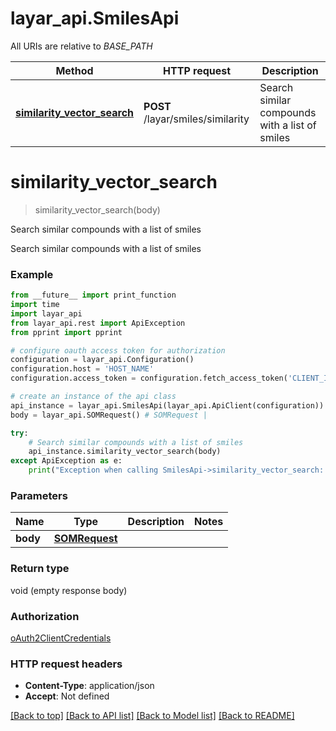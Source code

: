 # layar_api.SmilesApi

All URIs are relative to *BASE_PATH*

Method | HTTP request | Description
------------- | ------------- | -------------
[**similarity_vector_search**](SmilesApi.md#similarity_vector_search) | **POST** /layar/smiles/similarity | Search similar compounds with a list of smiles

# **similarity_vector_search**
> similarity_vector_search(body)

Search similar compounds with a list of smiles

Search similar compounds with a list of smiles

### Example
```python
from __future__ import print_function
import time
import layar_api
from layar_api.rest import ApiException
from pprint import pprint

# configure oauth access token for authorization
configuration = layar_api.Configuration()
configuration.host = 'HOST_NAME'
configuration.access_token = configuration.fetch_access_token('CLIENT_ID', 'CLIENT_SECRET')

# create an instance of the api class
api_instance = layar_api.SmilesApi(layar_api.ApiClient(configuration))
body = layar_api.SOMRequest() # SOMRequest | 

try:
    # Search similar compounds with a list of smiles
    api_instance.similarity_vector_search(body)
except ApiException as e:
    print("Exception when calling SmilesApi->similarity_vector_search: %s\n" % e)
```

### Parameters

Name | Type | Description  | Notes
------------- | ------------- | ------------- | -------------
 **body** | [**SOMRequest**](SOMRequest.md)|  | 

### Return type

void (empty response body)

### Authorization

[oAuth2ClientCredentials](../README.md#oAuth2ClientCredentials)

### HTTP request headers

 - **Content-Type**: application/json
 - **Accept**: Not defined

[[Back to top]](#) [[Back to API list]](../README.md#documentation-for-api-endpoints) [[Back to Model list]](../README.md#documentation-for-models) [[Back to README]](../README.md)

